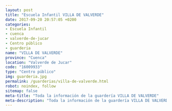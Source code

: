 ```yaml
---
layout: post
title: "Escuela Infantil VILLA DE VALVERDE"
date: 2017-09-20 20:57:05 +0200
categories:
- Escuela Infantil
- cuenca
- valverde-de-jucar
- Centro público
- guarderia
name: "VILLA DE VALVERDE"
province: "Cuenca"
location: "Valverde de Jucar"
code: "16009933"
type: "Centro público"
img: guarderia.jpg
permalink: /guarderias/villa-de-valverde.html
robot: noindex, follow
sitemap: false
meta-title: "Toda la información de la guardería VILLA DE VALVERDE"
meta-description: "Toda la información de la guardería VILLA DE VALVERDE"
---
```

